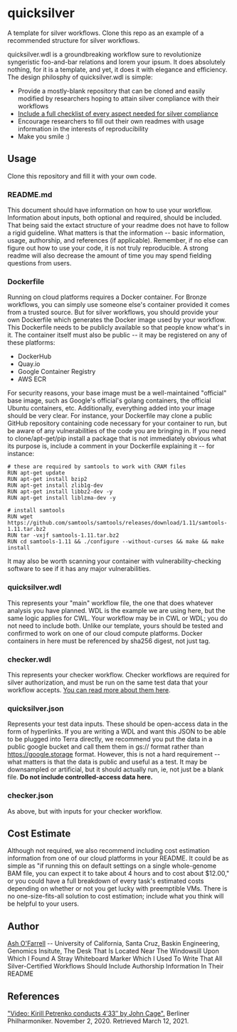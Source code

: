 # quicksilver
A template for silver workflows. Clone this repo as an example of a recommended structure for silver workflows.

quicksilver.wdl is a groundbreaking workflow sure to revolutionize syngeristic foo-and-bar relations and lorem your ipsum. It does absolutely nothing, for it is a template, and yet, it does it with elegance and efficiency. The design philosphy of quicksilver.wdl is simple:
* Provide a mostly-blank repository that can be cloned and easily modified by researchers hoping to attain silver compliance with their workflows
* [Include a full checklist of every aspect needed for silver compliance](github.com/aofarrel/quicksilver/checklist.md) 
* Encourage researchers to fill out their own readmes with usage information in the interests of reproducibility
* Make you smile :)

## Usage
Clone this repository and fill it with your own code.

### README.md
This document should have information on how to use your workflow. Information about inputs, both optional and required, should be included. That being said the extact structure of your readme does not have to follow a rigid guideline. What matters is that the information -- basic information, usage, authorship, and references (if applicable). Remember, if no else can figure out how to use your code, it is not truly reproducible. A strong readme will also decrease the amount of time you may spend fielding questions from users.

### Dockerfile
Running on cloud platforms requires a Docker container. For Bronze workflows, you can simply use someone else's container provided it comes from a trusted source. But for silver workflows, you should provide your own Dockerfile which generates the Docker image used by your workflow. This Dockerfile needs to be publicly available so that people know what's in it. The container itself must also be public -- it may be registered on any of these platforms:
* DockerHub
* Quay.io
* Google Container Registry
* AWS ECR

For security reasons, your base image must be a well-maintained "official" base image, such as Google's official's golang containers, the official Ubuntu containers, etc. Additionally, everything added into your image should be very clear. For instance, your Dockerfile may clone a public GitHub repository containing code necessary for your container to run, but be aware of any vulnerabilities of the code you are bringing in. If you need to clone/apt-get/pip install a package that is not immediately obvious what its purpose is, include a comment in your Dockerfile explaining it -- for instance:

```
# these are required by samtools to work with CRAM files
RUN apt-get update
RUN apt-get install bzip2
RUN apt-get install zlib1g-dev
RUN apt-get install libbz2-dev -y
RUN apt-get install liblzma-dev -y

# install samtools
RUN wget https://github.com/samtools/samtools/releases/download/1.11/samtools-1.11.tar.bz2
RUN tar -vxjf samtools-1.11.tar.bz2
RUN cd samtools-1.11 && ./configure --without-curses && make && make install
```

It may also be worth scanning your container with vulnerability-checking software to see if it has any major vulnerabilities. 

### quicksilver.wdl
This represents your "main" workflow file, the one that does whatever analysis you have planned. WDL is the example we are using here, but the same logic applies for CWL. Your workflow may be in CWL or WDL; you do not need to include both. Unlike our template, yours should be tested and confirmed to work on one of our cloud compute platforms. Docker containers in here must be referenced by sha256 digest, not just tag.

### checker.wdl
This represents your checker workflow. Checker workflows are required for silver authorization, and must be run on the same test data that your workflow accepts. [You can read more about them here](https://docs.dockstore.org/en/develop/advanced-topics/checker-workflows.html).

### quicksilver.json
Represents your test data inputs. These should be open-access data in the form of hyperlinks. If you are writing a WDL and want this JSON to be able to be plugged into Terra directly, we recommend you put the data in a public google bucket and call them them in gs:// format rather than https://google.storage format. However, this is not a hard requirement -- what matters is that the data is public and useful as a test. It may be downsampled or artificial, but it should actually run, ie, not just be a blank file. **Do not include controlled-access data here.**

### checker.json
As above, but with inputs for your checker workflow.

## Cost Estimate
Although not required, we also recommend including cost estimation information from one of our cloud platforms in your README. It could be as simple as "if running this on default settings on a single whole-genome BAM file, you can expect it to take about 4 hours and to cost about $12.00," or you could have a full breakdown of every task's estimated costs depending on whether or not you get lucky with preemptible VMs. There is no one-size-fits-all solution to cost estimation; include what you think will be helpful to your users.

## Author
[Ash O'Farrell](mailto:aofarrel@ucsc.edu) -- University of California, Santa Cruz, Baskin Engineering, Genomics Insitute, The Desk That Is Located Near The Windowsill Upon Which I Found A Stray Whiteboard Marker Which I Used To Write That All Silver-Certified Workflows Should Include Authorship Information In Their README

## References
["Video: Kirill Petrenko conducts 4′33″ by John Cage".](https://www.berliner-philharmoniker.de/en/news/detail/video-kirill-petrenko-conducts-433-by-john-cage/) Berliner Philharmoniker. November 2, 2020. Retrieved March 12, 2021.
